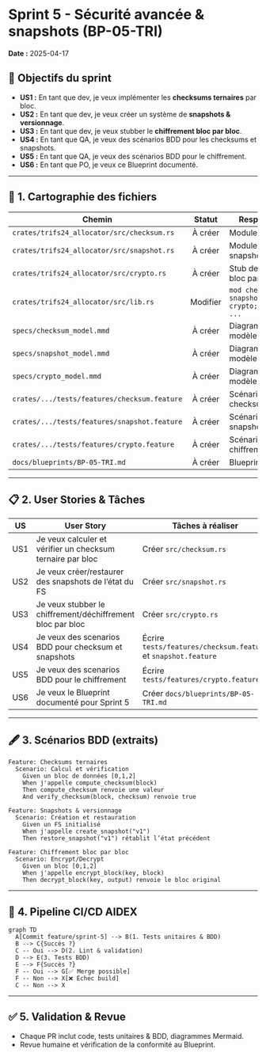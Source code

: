 # Sprint 5 - Sécurité avancée & snapshots (BP-05-TRI)

**Date :** 2025-04-17

## 🎯 Objectifs du sprint

- **US1 :** En tant que dev, je veux implémenter les **checksums ternaires** par bloc.
- **US2 :** En tant que dev, je veux créer un système de **snapshots & versionnage**.
- **US3 :** En tant que dev, je veux stubber le **chiffrement bloc par bloc**.
- **US4 :** En tant que QA, je veux des scénarios BDD pour les checksums et snapshots.
- **US5 :** En tant que QA, je veux des scénarios BDD pour le chiffrement.
- **US6 :** En tant que PO, je veux ce Blueprint documenté.

---

## 📁 1. Cartographie des fichiers

| Chemin                                                          | Statut     | Responsabilité                   | Artefact lié               |
|-----------------------------------------------------------------|:----------:|----------------------------------|----------------------------|
| `crates/trifs24_allocator/src/checksum.rs`                     | À créer    | Module checksum                  | specs/checksum_model.mmd   |
| `crates/trifs24_allocator/src/snapshot.rs`                     | À créer    | Module snapshot/versioning       | specs/snapshot_model.mmd   |
| `crates/trifs24_allocator/src/crypto.rs`                       | À créer    | Stub de chiffrement bloc par bloc| specs/crypto_model.mmd     |
| `crates/trifs24_allocator/src/lib.rs`                          | Modifier   | `mod checksum; mod snapshot; mod crypto; pub use ...` | –                   |
| `specs/checksum_model.mmd`                                     | À créer    | Diagramme du modèle `Checksum`   | checksum_model.mmd         |
| `specs/snapshot_model.mmd`                                     | À créer    | Diagramme du modèle `Snapshot`   | snapshot_model.mmd         |
| `specs/crypto_model.mmd`                                       | À créer    | Diagramme du modèle `Crypto`     | crypto_model.mmd           |
| `crates/.../tests/features/checksum.feature`                   | À créer    | Scénarios BDD checksums          | checksum.feature           |
| `crates/.../tests/features/snapshot.feature`                   | À créer    | Scénarios BDD snapshots          | snapshot.feature           |
| `crates/.../tests/features/crypto.feature`                     | À créer    | Scénarios BDD chiffrement        | crypto.feature             |
| `docs/blueprints/BP-05-TRI.md`                                 | À créer    | Blueprint Sprint 5               | BP-05-TRI                  |

---

## 📋 2. User Stories & Tâches

| US   | User Story                                                       | Tâches à réaliser                                 |
|:----:|------------------------------------------------------------------|----------------------------------------------------|
| US1  | Je veux calculer et vérifier un checksum ternaire par bloc       | Créer `src/checksum.rs`                            |
| US2  | Je veux créer/restaurer des snapshots de l’état du FS           | Créer `src/snapshot.rs`                            |
| US3  | Je veux stubber le chiffrement/déchiffrement bloc par bloc       | Créer `src/crypto.rs`                              |
| US4  | Je veux des scenarios BDD pour checksum et snapshots            | Écrire `tests/features/checksum.feature` et `snapshot.feature` |
| US5  | Je veux des scenarios BDD pour le chiffrement                   | Écrire `tests/features/crypto.feature`             |
| US6  | Je veux le Blueprint documenté pour Sprint 5                     | Créer `docs/blueprints/BP-05-TRI.md`               |

---

## 🖋️ 3. Scénarios BDD (extraits)

```gherkin
Feature: Checksums ternaires
  Scenario: Calcul et vérification
    Given un bloc de données [0,1,2]
    When j'appelle compute_checksum(block)
    Then compute_checksum renvoie une valeur
    And verify_checksum(block, checksum) renvoie true

Feature: Snapshots & versionnage
  Scenario: Création et restauration
    Given un FS initialisé
    When j'appelle create_snapshot("v1")
    Then restore_snapshot("v1") rétablit l’état précédent

Feature: Chiffrement bloc par bloc
  Scenario: Encrypt/Decrypt
    Given un bloc [0,1,2]
    When j'appelle encrypt_block(key, block)
    Then decrypt_block(key, output) renvoie le bloc original
```

---

## 🔄 4. Pipeline CI/CD AIDEX

```mermaid
graph TD
  A[Commit feature/sprint-5] --> B(1. Tests unitaires & BDD)
  B --> C{Succès ?}
  C -- Oui --> D(2. Lint & validation)
  D --> E(3. Tests BDD)
  E --> F{Succès ?}
  F -- Oui --> G[✅ Merge possible]
  F -- Non --> X[❌ Échec build]
  C -- Non --> X
```

---

## ✅ 5. Validation & Revue

- Chaque PR inclut code, tests unitaires & BDD, diagrammes Mermaid.  
- Revue humaine et vérification de la conformité au Blueprint.
